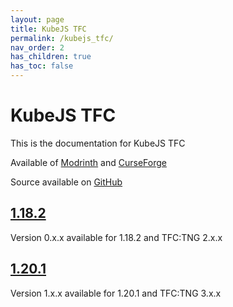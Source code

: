 ```yaml
---
layout: page
title: KubeJS TFC
permalink: /kubejs_tfc/
nav_order: 2
has_children: true
has_toc: false
---
```


# KubeJS TFC

This is the documentation for KubeJS TFC

Available of [Modrinth](https://modrinth.com/mod/kubejs-tfc) and [CurseForge](https://curseforge.com/minecraft/mc-mods/kubejs-tfc)

Source available on [GitHub](https://github.com/Notenoughmail/KubeJS-TFC)

## [1.18.2](1.18.2/)

Version 0.x.x available for 1.18.2 and TFC:TNG 2.x.x

## [1.20.1](1.20.1/)

Version 1.x.x available for 1.20.1 and TFC:TNG 3.x.x

